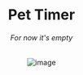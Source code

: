 
<div align="center">
  
# Pet Timer
</div>

<div align="center">
  
###### For now it's empty
</div>

<div align="center">

![image](https://user-images.githubusercontent.com/70410264/218915746-1b2ed9d2-06f5-49e4-83ab-a2c414b1df8e.png)
</div>
